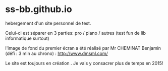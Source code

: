 ss-bb.github.io
===============

hebergement d'un site personnel de test.

Celui-ci est séparer en 3 parties: pro / piano / autres (test fun de lib informatique surtout)

l'image de fond du premier écran a été réalisé par Mr CHEMINAT Benjamin (défi : 3 min au chrono) : http://www.dmsml.com/

Le site est toujours en création . Je vais y consacrer plus de temps en 2015!
